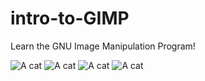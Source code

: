 intro-to-GIMP
=============

Learn the GNU Image Manipulation Program!

![A cat](http://placekitten.com/200/300)
![A cat](http://www.chloesplace.co.uk/kitten-01.jpg)
![A cat](http://kiddingkid.com/wp-content/uploads/2013/08/cats.jpg)
![A cat](http://lolomoda.com/wp-content/uploads/30192_1600x1200-4-cute-cats.jpg)


